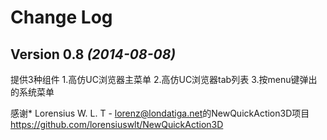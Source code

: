 Change Log
===============================================================================

Version 0.8 *(2014-08-08)*
---------------------------
提供3种组件
1.高仿UC浏览器主菜单
2.高仿UC浏览器tab列表
3.按menu键弹出的系统菜单


感谢* Lorensius W. L. T - <lorenz@londatiga.net>的NewQuickAction3D项目
https://github.com/lorensiuswlt/NewQuickAction3D